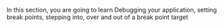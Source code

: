 In this section, you are going to learn Debugging your application, setting break points, stepping into, over and out of a break point target 